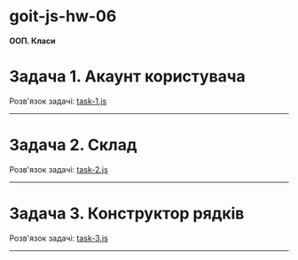 # goit-js-hw-06

**ООП. Класи**

# **Задача 1. Акаунт користувача**

Розв'язок задачі: [task-1.js](./js/task-1.js)

---

# **Задача 2. Склад**

Розв'язок задачі: [task-2.js](./js/task-2.js)

---

# **Задача 3. Конструктор рядків**

Розв'язок задачі: [task-3.js](./js/task-3.js)

---
